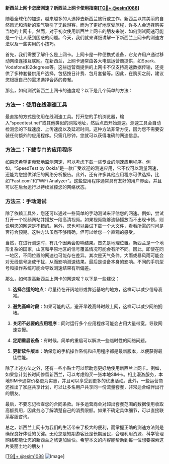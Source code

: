 **新西兰上网卡怎麽測速？新西兰上网卡使用指南[[TG💪+ @esim1088](https://t.me/s/esim1088)]**

随着全球化的加速，越来越多的人选择去新西兰旅行或工作。新西兰以其美丽的自然风光和清新的空气吸引了无数游客，而为了更好地享受旅程，许多人会选择购买当地的上网卡。然而，对于初次使用新西兰上网卡的朋友来说，如何测试网速可能是一个让人感到困惑的问题。今天，我们就来详细讲解一下新西兰上网卡的测速方法以及一些实用的小技巧。

首先，我们需要了解什么是上网卡。上网卡是一种便携式设备，它允许用户通过移动网络连接互联网。在新西兰，上网卡通常由各大电信运营商提供，如Spark、Vodafone和2degrees等。这些运营商提供的上网卡不仅支持高速数据传输，还提供了多种套餐供用户选择，包括按日计费、包月套餐等。因此，在购买之前，建议您根据自己的需求选择合适的套餐。

那么，如何测试新西兰上网卡的速度呢？以下是几个简单的方法：

### 方法一：使用在线测速工具

最直接的方式是使用在线测速工具。打开您的手机浏览器，输入“speedtest.net”或其他类似的网站地址，然后点击开始测速。测速工具会自动检测您的下载速度、上传速度以及延迟时间。这种方法非常方便，因为您不需要安装任何额外的应用程序。只需几秒钟，您就可以获得准确的网速信息。

### 方法二：下载专门的应用程序

如果您希望更频繁地监测网速，可以考虑下载一些专业的测速应用程序。例如，“SpeedTest by Ookla”是一款广受欢迎的测速应用，它不仅可以测量网速，还能为您提供详细的网络分析报告。此外，还有许多其他应用程序可供选择，比如“Fast.com”和“WiFi Analyzer”。这些应用程序通常具有友好的用户界面，并且可以在后台运行以持续监控您的网络状态。

### 方法三：手动测试

除了依赖工具外，您还可以通过一些简单的手动测试来评估您的网速。例如，尝试打开一个视频网站并播放一段高清视频。如果视频能够流畅播放而不出现卡顿，则说明您的网速是不错的。另外，您也可以尝试下载一个大文件，看看所需的时间是否符合预期。这种方法虽然不够精确，但可以给您一个直观的感受。

当然，在进行测速时，有几个因素会影响结果。首先是地理位置。新西兰是一个地形复杂的国家，山区和平原地区的信号覆盖情况可能会有所不同。因此，即使在同一地区，不同位置的网速也可能存在差异。其次是天气条件。大雨或暴风雨可能会对无线信号造成干扰，从而影响测速结果。最后是设备本身的影响。不同的手机型号和操作系统可能会导致测速结果有所偏差。

那么，如何提高新西兰上网卡的网速呢？以下是一些建议：

1. **选择合适的地点**：尽量待在开阔地带或靠近基站的地方，这样可以减少信号衰减。
   
2. **避免高峰时段**：如果可能的话，避开早晚高峰时段上网，这样可以减少网络拥堵。

3. **关闭不必要的应用程序**：同时运行多个应用程序可能会占用大量带宽，导致网速变慢。

4. **定期重启设备**：有时候，简单的重启可以解决一些临时性的网络问题。

5. **更新软件版本**：确保您的手机操作系统和应用程序都是最新版本，以便获得最佳性能。

除了上述方法之外，还有一些小贴士可以帮助您更好地使用新西兰上网卡。例如，如果您计划长时间停留新西兰，可以考虑购买一张本地SIM卡。相比漫游服务，本地SIM卡通常价格更为实惠，并且可以享受到更多的优惠活动。此外，一些运营商还推出了家庭共享计划，可以让多名用户共享同一份流量套餐，非常适合结伴出行的朋友。

最后，不要忘记检查您的合同条款。许多运营商会对超出套餐范围的数据使用收取高额费用，因此务必了解清楚自己的消费限额。如果不确定具体细节，可以直接联系客服咨询。

总之，新西兰上网卡为我们的生活带来了极大的便利，而掌握正确的测速方法则是确保良好体验的关键。无论您是短期游客还是长期居民，合理利用资源、科学管理网络都能让您的新西兰之旅更加愉快。希望本文的内容能帮助到每一位想要探索这片美丽土地的朋友！

[[TG💪+ @esim1088](https://t.me/s/esim1088) ![Image](https://i.postimg.cc/4NQfJmqS/Snipaste-2025-05-13-00-14-12.png)]